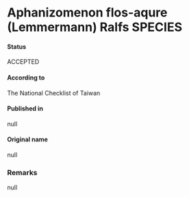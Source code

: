 # Aphanizomenon flos-aqure (Lemmermann) Ralfs SPECIES

#### Status
ACCEPTED

#### According to
The National Checklist of Taiwan

#### Published in
null

#### Original name
null

### Remarks
null